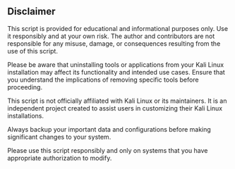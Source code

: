 ## Disclaimer

This script is provided for educational and informational purposes only. Use it responsibly and at your own risk. The author and contributors are not responsible for any misuse, damage, or consequences resulting from the use of this script.

Please be aware that uninstalling tools or applications from your Kali Linux installation may affect its functionality and intended use cases. Ensure that you understand the implications of removing specific tools before proceeding.

This script is not officially affiliated with Kali Linux or its maintainers. It is an independent project created to assist users in customizing their Kali Linux installations.

Always backup your important data and configurations before making significant changes to your system.

Please use this script responsibly and only on systems that you have appropriate authorization to modify.

